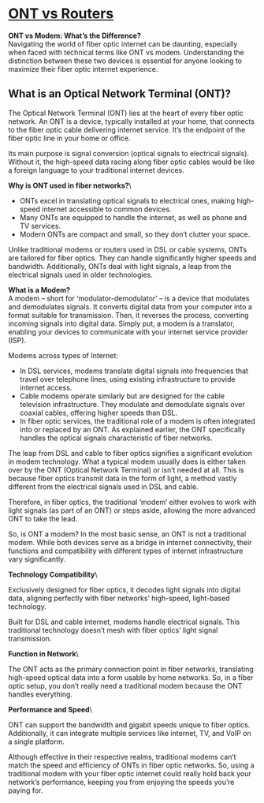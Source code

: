 # **[ONT vs Routers](https://race.com/blog/ont-vs-modem-whats-the-difference/)**

**ONT vs Modem: What’s the Difference?**\
Navigating the world of fiber optic internet can be daunting, especially when faced with technical terms like ONT vs modem. Understanding the distinction between these two devices is essential for anyone looking to maximize their fiber optic internet experience.  

## What is an Optical Network Terminal (ONT)?

The Optical Network Terminal (ONT) lies at the heart of every fiber optic network. An ONT is a device, typically installed at your home, that connects to the fiber optic cable delivering internet service. It’s the endpoint of the fiber optic line in your home or office.

Its main purpose is signal conversion (optical signals to electrical signals).  Without it, the high-speed data racing along fiber optic cables would be like a foreign language to your traditional internet devices.

**Why is ONT used in fiber networks?**\

- ONTs excel in translating optical signals to electrical ones, making high-speed internet accessible to common devices.
- Many ONTs are equipped to handle the internet, as well as phone and TV services.  
- Modern ONTs are compact and small, so they don’t clutter your space.

Unlike traditional modems or routers used in DSL or cable systems, ONTs are tailored for fiber optics. They can handle significantly higher speeds and bandwidth. Additionally, ONTs deal with light signals, a leap from the electrical signals used in older technologies.  

**What is a Modem?**\
A modem – short for ‘modulator-demodulator’ – is a device that modulates and demodulates signals. It converts digital data from your computer into a format suitable for transmission. Then, it reverses the process, converting incoming signals into digital data. Simply put, a modem is a translator, enabling your devices to communicate with your internet service provider (ISP).

Modems across types of Internet:

- In DSL services, modems translate digital signals into frequencies that travel over telephone lines, using existing infrastructure to provide internet access.
- Cable modems operate similarly but are designed for the cable television infrastructure. They modulate and demodulate signals over coaxial cables, offering higher speeds than DSL.
- In fiber optic services, the traditional role of a modem is often integrated into or replaced by an ONT. As explained earlier, the ONT specifically handles the optical signals characteristic of fiber networks.

The leap from DSL and cable to fiber optics signifies a significant evolution in modem technology. What a typical modem usually does is either taken over by the ONT (Optical Network Terminal) or isn’t needed at all. This is because fiber optics transmit data in the form of light, a method vastly different from the electrical signals used in DSL and cable.  

Therefore, in fiber optics, the traditional ‘modem’ either evolves to work with light signals (as part of an ONT) or steps aside, allowing the more advanced ONT to take the lead.

So, is ONT a modem? In the most basic sense, an ONT is not a traditional modem. While both devices serve as a bridge in internet connectivity, their functions and compatibility with different types of internet infrastructure vary significantly.

**Technology Compatibility**\

Exclusively designed for fiber optics, it decodes light signals into digital data, aligning perfectly with fiber networks’ high-speed, light-based technology.

Built for DSL and cable internet, modems handle electrical signals. This traditional technology doesn’t mesh with fiber optics’ light signal transmission.

**Function in Network**\

The ONT acts as the primary connection point in fiber networks, translating high-speed optical data into a form usable by home networks. So, in a fiber optic setup, you don’t really need a traditional modem because the ONT handles everything.

**Performance and Speed**\

ONT can support the bandwidth and gigabit speeds unique to fiber optics. Additionally, it can integrate multiple services like internet, TV, and VoIP on a single platform.

Although effective in their respective realms, traditional modems can’t match the speed and efficiency of ONTs in fiber optic networks. So, using a traditional modem with your fiber optic internet could really hold back your network’s performance, keeping you from enjoying the speeds you’re paying for.
